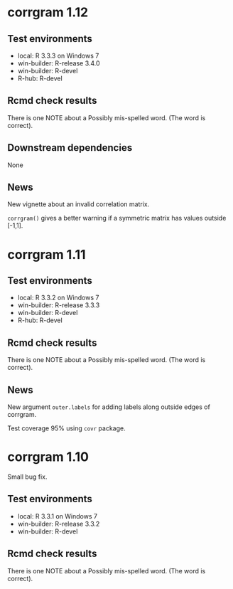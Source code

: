 # corrgram 1.12

## Test environments

* local: R 3.3.3 on Windows 7
* win-builder: R-release 3.4.0
* win-builder: R-devel
* R-hub: R-devel

## Rcmd check results

There is one NOTE about a Possibly mis-spelled word.  (The word is correct).

## Downstream dependencies

None

## News

New vignette about an invalid correlation matrix.

`corrgram()` gives a better warning if a symmetric matrix has values outside [-1,1].

# corrgram 1.11

## Test environments

* local: R 3.3.2 on Windows 7
* win-builder: R-release 3.3.3
* win-builder: R-devel
* R-hub: R-devel

## Rcmd check results

There is one NOTE about a Possibly mis-spelled word.  (The word is correct).

## News

New argument `outer.labels` for adding labels along outside edges of corrgram.

Test coverage 95% using `covr` package.

# corrgram 1.10

Small bug fix.

## Test environments

* local: R 3.3.1 on Windows 7
* win-builder: R-release 3.3.2
* win-builder: R-devel

## Rcmd check results

There is one NOTE about a Possibly mis-spelled word.  (The word is correct).
